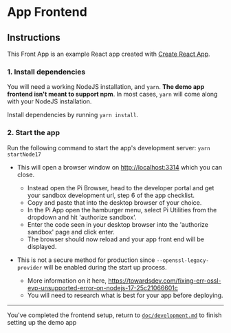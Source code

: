 # App Frontend

## Instructions

This Front App is an example React app created with [Create React App](https://create-react-app.dev/).

### 1. Install dependencies

You will need a working NodeJS installation, and `yarn`. **The demo app frontend isn't meant to support npm**.
In most cases, `yarn` will come along with your NodeJS installation.

Install dependencies by running `yarn install`.

### 2. Start the app

Run the following command to start the app's development server: `yarn startNode17`

- This will open a browser window on <http://localhost:3314> which you can close.
  - Instead open the Pi Browser, head to the developer portal and get your sandbox development url, step 6 of the app checklist.
  - Copy and paste that into the desktop browser of your choice.
  - In the Pi App open the hamburger menu, select Pi Utilities from the dropdown and hit 'authorize sandbox'.
  - Enter the code seen in your desktop browser into the 'authorize sandbox' page and click enter.
  - The browser should now reload and your app front end will be displayed.

- This is not a secure method for production since `--openssl-legacy-provider` will be enabled during the start up process.  
  - More information on it here, <https://towardsdev.com/fixing-err-ossl-evp-unsupported-error-on-nodejs-17-25c21066601c>
  - You will need to research what is best for your app before deploying.

---
You've completed the frontend setup, return to [`doc/development.md`](../doc/development.md) to finish setting up the demo app
